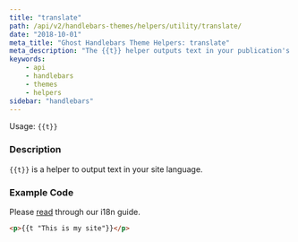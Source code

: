 ```yaml
---
title: "translate"
path: /api/v2/handlebars-themes/helpers/utility/translate/
date: "2018-10-01"
meta_title: "Ghost Handlebars Theme Helpers: translate"
meta_description: "The {{t}} helper outputs text in your publication's language. Read more about Ghost themes! 👻"
keywords:
    - api
    - handlebars
    - themes
    - helpers
sidebar: "handlebars"
---
```


Usage: `{{t}}`

### Description

`{{t}}` is a helper to output text in your site language.

### Example Code

Please [read](/docs/i18n) through our i18n guide.

```html
<p>{{t "This is my site"}}</p>
```

